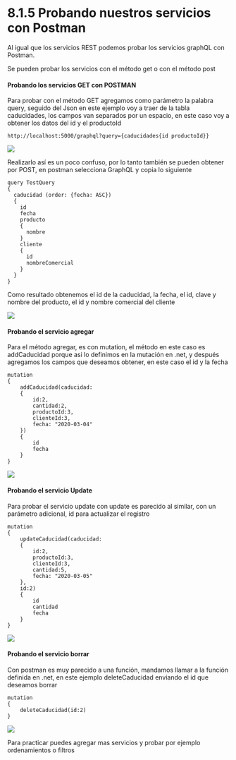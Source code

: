 # 8.1.5 Probando nuestros servicios con Postman

Al igual que los servicios REST podemos probar los servicios graphQL con Postman.

Se pueden probar los servicios con el método get o con el método post

#### Probando los servicios GET con POSTMAN

Para probar con el método GET agregamos como parámetro la palabra query, seguido del Json en este ejemplo voy a traer de la tabla caducidades, los campos van separados por un espacio, en este caso voy a obtener los datos del id y el productoId

```
http://localhost:5000/graphql?query={caducidades{id productoId}}
```

![](<../.gitbook/assets/image (116).png>)

Realizarlo así es un poco confuso, por lo tanto también se pueden obtener por POST, en postman selecciona GraphQL y copia lo siguiente

```
query TestQuery
{
  caducidad (order: {fecha: ASC})
  { 
    id
    fecha
    producto 
    {
      nombre
    }
    cliente
    {
      id
      nombreComercial
    }
  }
}
```

Como resultado obtenemos el id de la caducidad, la fecha, el id, clave y nombre del producto, el id y nombre comercial del cliente

![](<../.gitbook/assets/image (617) (1).png>)

#### Probando el servicio agregar

Para el método agregar, es con mutation, el método en este caso es addCaducidad porque asi lo definimos en la mutación en .net, y después agregamos los campos que deseamos obtener, en este caso el id y la fecha

```
mutation
{
    addCaducidad(caducidad:
    {
        id:2,
        cantidad:2,
        productoId:3,
        clienteId:3,
        fecha: "2020-03-04"
    })
    {
        id
        fecha
    }
}
```

![](<../.gitbook/assets/image (615) (1) (1).png>)

#### Probando el servicio Update

Para probar el servicio update con update es parecido al similar, con un parámetro adicional, id para actualizar el registro

```
mutation
{
    updateCaducidad(caducidad:
    {
        id:2,
        productoId:3,
        clienteId:3,
        cantidad:5,
        fecha: "2020-03-05"
    },
    id:2)
    {
        id
        cantidad
        fecha
    }
}
```

![](<../.gitbook/assets/image (613).png>)

#### Probando el servicio borrar

Con postman es muy parecido a una función, mandamos llamar a la función definida en .net, en este ejemplo deleteCaducidad enviando el id que deseamos borrar

```
mutation
{
    deleteCaducidad(id:2)
}
```

![](<../.gitbook/assets/image (601).png>)

Para practicar puedes agregar mas servicios y probar por ejemplo ordenamientos o filtros



####
